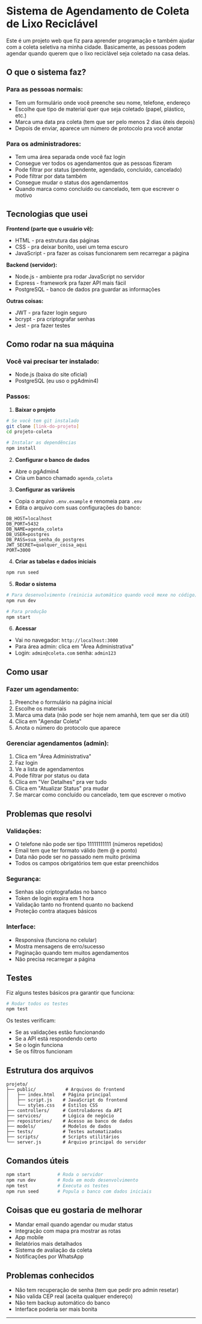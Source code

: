 # Sistema de Agendamento de Coleta de Lixo Reciclável

Este é um projeto web que fiz para aprender programação e também ajudar com a coleta seletiva na minha cidade. Basicamente, as pessoas podem agendar quando querem que o lixo reciclável seja coletado na casa delas.

## O que o sistema faz?

### Para as pessoas normais:

- Tem um formulário onde você preenche seu nome, telefone, endereço
- Escolhe que tipo de material quer que seja coletado (papel, plástico, etc.)
- Marca uma data pra coleta (tem que ser pelo menos 2 dias úteis depois)
- Depois de enviar, aparece um número de protocolo pra você anotar

### Para os administradores:

- Tem uma área separada onde você faz login
- Consegue ver todos os agendamentos que as pessoas fizeram
- Pode filtrar por status (pendente, agendado, concluído, cancelado)
- Pode filtrar por data também
- Consegue mudar o status dos agendamentos
- Quando marca como concluído ou cancelado, tem que escrever o motivo

## Tecnologias que usei

**Frontend (parte que o usuário vê):**

- HTML - pra estrutura das páginas
- CSS - pra deixar bonito, usei um tema escuro
- JavaScript - pra fazer as coisas funcionarem sem recarregar a página

**Backend (servidor):**

- Node.js - ambiente pra rodar JavaScript no servidor
- Express - framework pra fazer API mais fácil
- PostgreSQL - banco de dados pra guardar as informações

**Outras coisas:**

- JWT - pra fazer login seguro
- bcrypt - pra criptografar senhas
- Jest - pra fazer testes

## Como rodar na sua máquina

### Você vai precisar ter instalado:

- Node.js (baixa do site oficial)
- PostgreSQL (eu uso o pgAdmin4)

### Passos:

1. **Baixar o projeto**

```bash
# Se você tem git instalado
git clone [link-do-projeto]
cd projeto-coleta

# Instalar as dependências
npm install
```

2. **Configurar o banco de dados**

- Abre o pgAdmin4
- Cria um banco chamado `agenda_coleta`

3. **Configurar as variáveis**

- Copia o arquivo `.env.example` e renomeia para `.env`
- Edita o arquivo com suas configurações do banco:

```
DB_HOST=localhost
DB_PORT=5432
DB_NAME=agenda_coleta
DB_USER=postgres
DB_PASS=sua_senha_do_postgres
JWT_SECRET=qualquer_coisa_aqui
PORT=3000
```

4. **Criar as tabelas e dados iniciais**

```bash
npm run seed
```

5. **Rodar o sistema**

```bash
# Para desenvolvimento (reinicia automático quando você mexe no código)
npm run dev

# Para produção
npm start
```

6. **Acessar**

- Vai no navegador: `http://localhost:3000`
- Para área admin: clica em "Área Administrativa"
- Login: `admin@coleta.com` senha: `admin123`

## Como usar

### Fazer um agendamento:

1. Preenche o formulário na página inicial
2. Escolhe os materiais
3. Marca uma data (não pode ser hoje nem amanhã, tem que ser dia útil)
4. Clica em "Agendar Coleta"
5. Anota o número do protocolo que aparece

### Gerenciar agendamentos (admin):

1. Clica em "Área Administrativa"
2. Faz login
3. Ve a lista de agendamentos
4. Pode filtrar por status ou data
5. Clica em "Ver Detalhes" pra ver tudo
6. Clica em "Atualizar Status" pra mudar
7. Se marcar como concluído ou cancelado, tem que escrever o motivo

## Problemas que resolvi

### Validações:

- O telefone não pode ser tipo 11111111111 (números repetidos)
- Email tem que ter formato válido (tem @ e ponto)
- Data não pode ser no passado nem muito próxima
- Todos os campos obrigatórios tem que estar preenchidos

### Segurança:

- Senhas são criptografadas no banco
- Token de login expira em 1 hora
- Validação tanto no frontend quanto no backend
- Proteção contra ataques básicos

### Interface:

- Responsiva (funciona no celular)
- Mostra mensagens de erro/sucesso
- Paginação quando tem muitos agendamentos
- Não precisa recarregar a página

## Testes

Fiz alguns testes básicos pra garantir que funciona:

```bash
# Rodar todos os testes
npm test
```

Os testes verificam:

- Se as validações estão funcionando
- Se a API está respondendo certo
- Se o login funciona
- Se os filtros funcionam

## Estrutura dos arquivos

```
projeto/
├── public/           # Arquivos do frontend
│   ├── index.html   # Página principal
│   ├── script.js    # JavaScript do frontend
│   └── styles.css   # Estilos CSS
├── controllers/     # Controladores da API
├── services/        # Lógica de negócio
├── repositories/    # Acesso ao banco de dados
├── models/          # Modelos de dados
├── tests/           # Testes automatizados
├── scripts/         # Scripts utilitários
└── server.js        # Arquivo principal do servidor
```

## Comandos úteis

```bash
npm start          # Roda o servidor
npm run dev        # Roda em modo desenvolvimento
npm test           # Executa os testes
npm run seed       # Popula o banco com dados iniciais
```

## Coisas que eu gostaria de melhorar

- Mandar email quando agendar ou mudar status
- Integração com mapa pra mostrar as rotas
- App mobile
- Relatórios mais detalhados
- Sistema de avaliação da coleta
- Notificações por WhatsApp

## Problemas conhecidos

- Não tem recuperação de senha (tem que pedir pro admin resetar)
- Não valida CEP real (aceita qualquer endereço)
- Não tem backup automático do banco
- Interface poderia ser mais bonita

---
